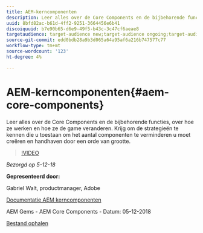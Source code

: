 ```yaml
---
title: AEM-kerncomponenten
description: Leer alles over de Core Components en de bijbehorende functies, over hoe ze werken en hoe ze de game veranderen. Krijg om de strategieën te kennen die u toestaan om het aantal componenten te verminderen u moet creëren en handhaven door een orde van grootte.
uuid: 8bfd82ac-b61d-4ff2-9251-3664456e6b41
discoiquuid: b7e90b65-d6e9-49f5-b43c-3c47cf6aeae8
targetaudience: target-audience new;target-audience ongoing;target-audience upgrader
source-git-commit: edd0bdb28a9b3d065a64a95af6a216b747577c77
workflow-type: tm+mt
source-wordcount: '123'
ht-degree: 4%

---
```


# AEM-kerncomponenten{#aem-core-components}

Leer alles over de Core Components en de bijbehorende functies, over hoe ze werken en hoe ze de game veranderen. Krijg om de strategieën te kennen die u toestaan om het aantal componenten te verminderen u moet creëren en handhaven door een orde van grootte.

>[!VIDEO](https://video.tv.adobe.com/v/25674/)

*Bezorgd op 5-12-18*

**Gepresenteerd door:**

Gabriel Walt, productmanager, Adobe

[Documentatie AEM kerncomponenten](https://helpx.adobe.com/experience-manager/core-components/user-guide.html)

AEM Gems - AEM Core Components - Datum: 05-12-2018

[Bestand ophalen](assets/aem-gems-aem-sitescorecomponents-12052018.pdf)
